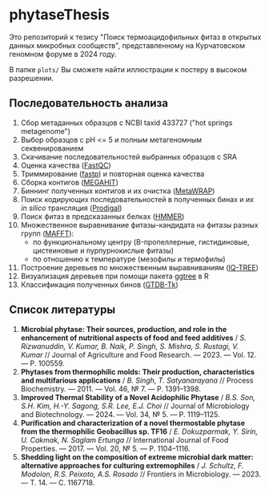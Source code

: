 # phytaseThesis
Это репозиторий к тезису "Поиск термоацидофильных фитаз в открытых данных микробных сообществ", представленному на Курчатовском геномном форуме в 2024 году.

В папке `plots/` Вы сможете найти иллюстрации к постеру в высоком разрешении.

## Последовательность анализа

1. Сбор метаданных образцов с NCBI taxid 433727 ("hot springs metagenome")
2. Выбор образцов с pH <= 5 и полным метагеномным секвенированием
3. Скачивание последовательностей выбранных образцов с SRA
4. Оценка качества ([FastQC](https://www.bioinformatics.babraham.ac.uk/projects/fastqc/))
5. Триммирование ([fastp](https://github.com/OpenGene/fastp)) и повторная оценка качества
6. Сборка контигов ([MEGAHIT](https://github.com/voutcn/megahit))
7. Биннинг полученных контигов и их очистка ([MetaWRAP](https://github.com/bxlab/metaWRAP))
8. Поиск кодирующих последовательностей в полученных бинах и их *in silico* трансляция ([Prodigal](https://github.com/hyattpd/Prodigal))
9. Поиск фитаз в предсказанных белках ([HMMER](http://hmmer.org/))
10. Множественное выравнивание фитазы-кандидата на фитазы разных групп ([MAFFT](https://mafft.cbrc.jp/alignment/software/)):
     *  по функциональному центру (B-пропеллерные, гистидиновые, цистеиновые и пурпурнокислые фитазы)
     *  по отношению к температуре (мезофилы и термофилы)
11. Построение деревьев по множественным выравниваниям ([IQ-TREE](http://www.iqtree.org/))
12. Визуализация деревьев при помощи пакета [ggtree](https://bioconductor.org/packages/release/bioc/html/ggtree.html) в R
13. Классификация полученных бинов ([GTDB-Tk](https://github.com/Ecogenomics/GTDBTk))

## Список литературы

1. **Microbial phytase: Their sources, production, and role in the enhancement of nutritional aspects of food and feed additives** / *S. Rizwanuddin, V. Kumar, B. Naik, P. Singh, S. Mishra, S. Rustagi, V. Kumar* // Journal of Agriculture and Food Research. — 2023. — Vol. 12. — P. 100559.
2. **Phytases from thermophilic molds: Their production, characteristics and multifarious applications** / *B. Singh, T. Satyanarayana* // Process Biochemistry. — 2011. — Vol. 46, № 7. — P. 1391–1398.
3. **Improved Thermal Stability of a Novel Acidophilic Phytase** / *B.S. Son, S.H. Kim, H.-Y. Sagong, S.R. Lee, E.J. Choi* // Journal of Microbiology and Biotechnology. — 2024. — Vol. 34, № 5. — P. 1119–1125.
4. **Purification and characterization of a novel thermostable phytase from the thermophilic Geobacillus sp. TF16** / *E. Dokuzparmak, Y. Sirin, U. Cakmak, N. Saglam Ertunga* // International Journal of Food Properties. — 2017. — Vol. 20, № 5. — P. 1104–1116.
5. **Shedding light on the composition of extreme microbial dark matter: alternative approaches for culturing extremophiles** / *J. Schultz, F. Modolon, R.S. Peixoto, A.S. Rosado* // Frontiers in Microbiology. — 2023. — Т. 14. — С. 1167718.
